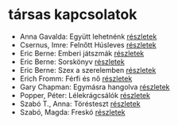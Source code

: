 # társas kapcsolatok

- Anna Gavalda: Együtt lehetnénk [részletek](../_details/Anna%20Gavalda.md#id_1306)
- Csernus, Imre: Felnőtt Húsleves [részletek](../_details/Csernus%2C%20Imre.md#id_378)
- Eric Berne: Emberi játszmák [részletek](../_details/Eric%20Berne.md#id_291)
- Eric Berne: Sorskönyv [részletek](../_details/Eric%20Berne.md#id_292)
- Eric Berne: Szex a szerelemben [részletek](../_details/Eric%20Berne.md#id_905)
- Erich Fromm: Férfi és nő [részletek](../_details/Erich%20Fromm.md#id_290)
- Gary Chapman: Egymásra hangolva [részletek](../_details/Gary%20Chapman.md#id_379)
- Popper, Péter: Lélekrágcsálók [részletek](../_details/Popper%2C%20P%C3%A9ter.md#id_763)
- Szabó T., Anna: Törésteszt [részletek](../_details/Szab%C3%B3%20T.%2C%20Anna.md#id_1236)
- Szabó, Magda: Freskó [részletek](../_details/Szab%C3%B3%2C%20Magda.md#id_1347)